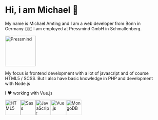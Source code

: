 # Hi, i am Michael 🤟

My name is Michael Amting and I am a web developer from Bonn in Germany 🇩🇪 I am employed at Pressmind GmbH in Schmallenberg.

<a href="https://github.com/pressmind" target="_blank"><img src="https://www.pressmind.de/files/pm_logo.svg" alt="Pressmind" width="100"/></a>

My focus is frontend development with a lot of javascript and of course HTML5 / SCSS. But I also have basic knowledge in PHP and development with Node.js

I ❤️ working with Vue.js

<img src="https://symbols.getvecta.com/stencil_83/68_html5-icon.09e3da538e.svg" alt="HTML5" width="50" /><img src="https://symbols.getvecta.com/stencil_25/75_sass.57898c574e.svg" alt="Sass" width="50" /><img src="https://symbols.getvecta.com/stencil_25/39_javascript.0ca26ec4ab.svg" alt="JavaScript" width="50" /><img src="https://symbols.getvecta.com/stencil_25/87_vuejs.a929f023a4.svg" alt="Vue.js" width="50" /><img src="https://symbols.getvecta.com/stencil_261/25_mongodb.cef7d00b8a.svg" alt="MongoDB" width="50" />
